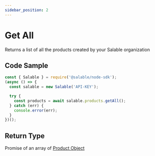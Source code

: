 ```yaml
---
sidebar_position: 2
---
```


# Get All

Returns a list of all the products created by your Salable organization

## Code Sample

```typescript
const { Salable } = require('@salable/node-sdk');
(async () => {
  const salable = new Salable('API-KEY');

  try {
    const products = await salable.products.getAll();
  } catch (err) {
    console.error(err);
  }
})();
```

## Return Type

Promise of an array of [Product Object](https://docs.salable.app/api#tag/Products/operation/getProductByUuid)
